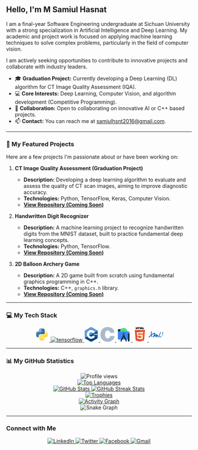 ## Hello, I'm M Samiul Hasnat

I am a final-year Software Engineering undergraduate at Sichuan University with a strong specialization in Artificial Intelligence and Deep Learning. My academic and project work is focused on applying machine learning techniques to solve complex problems, particularly in the field of computer vision.

I am actively seeking opportunities to contribute to innovative projects and collaborate with industry leaders.

- 🎓 **Graduation Project:** Currently developing a Deep Learning (DL) algorithm for CT Image Quality Assessment (IQA).
- 💻 **Core Interests:** Deep Learning, Computer Vision, and algorithm development (Competitive Programming).
- 👯 **Collaboration:** Open to collaborating on innovative AI or C++ based projects.
- 📫 **Contact:** You can reach me at [samiulhsnt2016@gmail.com](mailto:samiulhsnt2016@gmail.com).

---

### 🚀 My Featured Projects

Here are a few projects I'm passionate about or have been working on:

1.  **CT Image Quality Assessment (Graduation Project)**
    -   **Description:** Developing a deep learning algorithm to evaluate and assess the quality of CT scan images, aiming to improve diagnostic accuracy.
    -   **Technologies:** Python, TensorFlow, Keras, Computer Vision.
    -   **[View Repository (Coming Soon)]()**

2.  **Handwritten Digit Recognizer**
    -   **Description:** A machine learning project to recognize handwritten digits from the MNIST dataset, built to practice fundamental deep learning concepts.
    -   **Technologies:** Python, TensorFlow.
    -   **[View Repository (Coming Soon)]()**

3.  **2D Balloon Archery Game**
    -   **Description:** A 2D game built from scratch using fundamental graphics programming in C++.
    -   **Technologies:** C++, `graphics.h` library.
    -   **[View Repository (Coming Soon)]()**

---

### 💻 My Tech Stack

<p align="center">
  <a href="https://www.python.org" target="_blank" rel="noreferrer">
    <img src="https://raw.githubusercontent.com/devicons/devicon/master/icons/python/python-original.svg" alt="python" width="40" height="40"/>
  </a>
  <a href="https://www.tensorflow.org" target="_blank" rel="noreferrer">
    <img src="https://www.vectorlogo.zone/logos/tensorflow/tensorflow-icon.svg" alt="tensorflow" width="40" height="40"/>
  </a>
  <a href="https://cplusplus.com/" target="_blank" rel="noreferrer">
    <img src="https://raw.githubusercontent.com/devicons/devicon/master/icons/cplusplus/cplusplus-original.svg" alt="cplusplus" width="40" height="40"/>
  </a>
  <a href="https://www.cprogramming.com/" target="_blank" rel="noreferrer">
    <img src="https://raw.githubusercontent.com/devicons/devicon/master/icons/c/c-original.svg" alt="c" width="40" height="40"/>
  </a>
  <a href="https://developer.android.com" target="_blank" rel="noreferrer">
    <img src="https://raw.githubusercontent.com/devicons/devicon/master/icons/androidstudio/androidstudio-original.svg" alt="androidstudio" width="40" height="40"/>
  </a>
  <a href="https://www.w3.org/html/" target="_blank" rel="noreferrer">
    <img src="https://raw.githubusercontent.com/devicons/devicon/master/icons/html5/html5-original-wordmark.svg" alt="html5" width="40" height="40"/>
  </a>
  <a href="https://www.w3.org/XML/" target="_blank" rel="noreferrer">
    <img src="https://raw.githubusercontent.com/devicons/devicon/master/icons/xml/xml-plain.svg" alt="xml" width="40" height="40"/>
  </a>
</p>

---

### 📊 My GitHub Statistics

<p align="center">
  <img src="https://komarev.com/ghpvc/?username=MSamiulHasnat&style=flat-square&color=blueviolet" alt="Profile views" />

  <br/>
  <a href="https://github.com/anuraghazra/github-readme-stats">
    <img src="https://github-readme-stats.vercel.app/api/top-langs/?username=MSamiulHasnat&layout=compact&theme=tokyonight&hide_border=true" alt="Top Languages" />
  </a>
  <br/>
  <a href="https://github.com/anuraghazra/github-readme-stats">
    <img src="https://github-readme-stats.vercel.app/api?username=MSamiulHasnat&show_icons=true&count_private=true&theme=tokyonight&hide_border=true" alt="GitHub Stats" />
  </a>
  <a href="https://github.com/ashutosh00710/github-readme-activity-graph">
    <img src="https://github-readme-streak-stats.herokuapp.com/?user=MSamiulHasnat&theme=tokyonight&hide_border=true" alt="GitHub Streak Stats" />
  </a>
  
  <br/>
  <a href="https://github.com/ryo-ma/github-profile-trophy" target="_blank">
    <img src="https://github-profile-trophy.vercel.app/?username=MSamiulHasnat&theme=dracula&column=7&rank=S,A,B,C" alt="Trophies" />
  </a>
  <br/>
  <a href="https://github.com/ashutosh00710/github-readme-activity-graph" target="_blank">
    <img src="https://github-readme-activity-graph.vercel.app/graph?username=MSamiulHasnat&theme=tokyonight&hide_border=true" alt="Activity Graph" />
  </a>
  
  <br/>
  <img src="httpss://raw.githubusercontent.com/MSamiulHasnat/MSamiulHasnat/output/github-contribution-grid-snake.svg" alt="Snake Graph" />
  
</p>

---

### Connect with Me

<p align="center">
  <a href="https://www.linkedin.com/in/msamiulhasnat/" target="_blank">
    <img src="https://img.shields.io/badge/LinkedIn-0077B5?style=for-the-badge&logo=linkedin&logoColor=white" alt="LinkedIn">
  </a>
  <a href="https://twitter.com/MSamiulHasnat" target="_blank">
    <img src="https://img.shields.io/badge/Twitter-1DA1F2?style=for-the-badge&logo=twitter&logoColor=white" alt="Twitter">
  </a>
  <a href="https://www.facebook.com/m.samiul.hsnt" target="_blank">
    <img src="https://img.shields.io/badge/Facebook-1877F2?style=for-the-badge&logo=facebook&logoColor=white" alt="Facebook">
  </a>
  <a href="mailto:samiulhsnt2016@gmail.com" target="_blank">
    <img src="https://img.shields.io/badge/Gmail-D14836?style=for-the-badge&logo=gmail&logoColor=white" alt="Gmail">
  </a>
</p>
